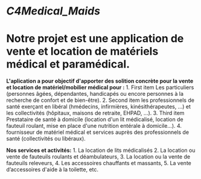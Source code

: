 # *C4Medical_Maids*
# Notre projet est une application de vente et location de matériels médical et paramédical.


**L'aplication a pour objectif d'apporter des solition concrète pour la vente et location de matériel/mobilier médical pour :** 
       1. First item Les particuliers (personnes âgées, dépendantes, handicapés ou encore personnes à la recherche de confort et de bien-être). 
       2. Second item les professionnels de santé exerçant en libéral (hmédecins, infirmières, kinésithérapeutes, …) et les collectivités (hôpitaux, maisons de                       retraite, EHPAD, …).
       3. Third item Prestataire de santé à domicile (location d'un lit médicalisé, location de fauteuil roulant, mise en place d'une nutrition entérale à                            domicile…).                                                                                                                                                  4. fournisseur de matériel médical et services auprès des professionnels de santé (collectivités ou libéraux).
                
**Nos services et activités:**
 	     1. La location de lits médicalisés
 	     2. La location ou vente de fauteuils roulants et déambulateurs,
 	     3. La location ou la vente de fauteuils releveurs,
 	     4. Les accessoires chauffants et massants,
 	     5. La vente d’accessoires d'aide à la toilette, etc.


